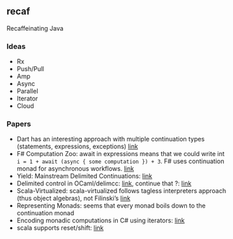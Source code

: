 ## recaf
Recaffeinating Java

### Ideas
* Rx
* Push/Pull
* Amp
* Async
* Parallel
* Iterator
* Cloud

### Papers

* Dart has an interesting approach with multiple continuation types (statements, expressions, exceptions) [link](http://queue.acm.org/detail.cfm?id=2747873)
* F# Computation Zoo: await in expressions means that we could write int ```i = 1 + await (async { some computation }) + 3```. F# uses continuation monad for asynchronous workflows. [link](http://research.microsoft.com/pubs/217375/computation-zoo.pdf)
* Yield: Mainstream Delimited Continuations: [link](http://parametricity.net/dropbox/yield.subc.pdf)
* Delimited control in OCaml/delimcc: [link](http://www.groundwater.com.au/media/W1siZiIsIjIwMTIvMDgvMjEvMTZfNTVfMjJfNTg5X2NhbWxfc2hpZnQucGRmIl1d/caml-shift.pdf), continue that ?: [link](https://github.com/biboudis/jdelimcc)
* Scala-Virtualized: scala-virtualized follows tagless interpreters approach (thus object algebras), not Filinski’s [link](http://infoscience.epfl.ch/record/197945/files/hosc2013.pdf)
* Representing Monads: seems that every monad boils down to the continuation monad
* Encoding monadic computations in C# using iterators: [link](http://ceur-ws.org/Vol-584/paper9.pdf)
* scala supports reset/shift: [link](http://infoscience.epfl.ch/record/149136/files/icfp113-rompf.pdf)
